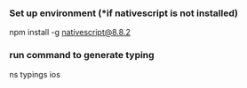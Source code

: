 ### Set up environment (*if nativescript is not installed)
npm install -g nativescript@8.8.2

### run command to generate typing
ns typings ios

